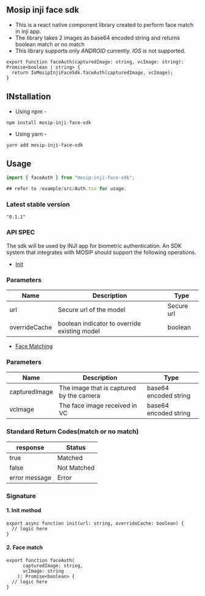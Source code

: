 ## Mosip inji face sdk
- This is a react native component library created to perform face match in inji app.  
- The library takes 2 images as base64 encoded string and returns boolean match or no match 
- This library supports only *ANDROID* currently. *IOS* is not supported.
```
export function faceAuth(capturedImage: string, vcImage: string): Promise<boolean | string> {
  return IoMosipInjiFaceSdk.faceAuth(capturedImage, vcImage);
}
```

## INstallation
- Using npm -
```
npm install mosip-inji-face-sdk
```
- Using yarn -
```
yarn add mosip-inji-face-sdk
```

## Usage

```js
import { faceAuth } from "mosip-inji-face-sdk";

## refer to /example/src/Auth.tsx for usage.
```


### Latest stable version
```
"0.1.1"
```

### API SPEC
The sdk will be used by INJI app for biometric authentication. An SDK system that integrates with MOSIP should support the following operations. 

* [Init](#Init)

### Parameters
Name | Description | Type
-----|-------------|--------------
url | Secure url of the model | Secure url
overrideCache | boolean indicator to override existing model | boolean


* [Face Matching](#FaceMatching)

### Parameters
Name | Description | Type
-----|-------------|--------------
capturedImage | The image that is captured by the camera | base64 encoded string
vcImage | The face image received in VC | base64 encoded string

### Standard Return Codes(match or no match)
response | Status
-----|---------
true | Matched
false | Not Matched
error message | Error

### Signature 

#### 1. Init method

```
export async function init(url: string, overrideCache: boolean) {
  // logic here
}
```

#### 2. Face match

```
export function faceAuth(
      capturedImage: string,
      vcImage: string
    ): Promise<boolean> {
  // logic here
}
```
